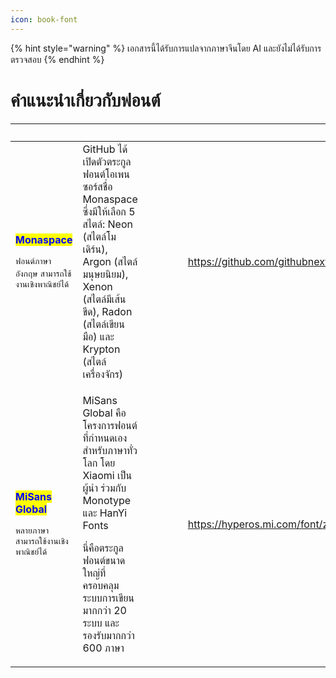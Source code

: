 ```yaml
---
icon: book-font
---
```


{% hint style="warning" %}
เอกสารนี้ได้รับการแปลจากภาษาจีนโดย AI และยังไม่ได้รับการตรวจสอบ
{% endhint %}

# คำแนะนำเกี่ยวกับฟอนต์

<table data-column-title-hidden data-view="cards"><thead><tr><th></th><th></th><th></th><th data-hidden data-type="content-ref"></th><th data-hidden data-type="content-ref"></th><th data-hidden data-type="files"></th><th data-hidden data-card-target data-type="content-ref"></th><th data-hidden data-card-cover data-type="files"></th><th data-hidden data-type="files"></th><th data-hidden><select></select></th><th data-hidden data-type="rating" data-max="5"></th><th data-hidden data-type="files"></th><th data-hidden data-type="rating" data-max="5"></th><th data-hidden data-type="content-ref"></th><th data-hidden data-type="files"></th><th data-hidden data-type="users" data-multiple></th><th data-hidden><select></select></th><th data-hidden data-type="users" data-multiple></th><th data-hidden data-type="checkbox"></th></tr></thead><tbody><tr><td><p><mark style="color:blue;"><strong>Monaspace</strong></mark></p><p><code>ฟอนต์ภาษาอังกฤษ</code> <code>สามารถใช้งานเชิงพาณิชย์ได้</code></p></td><td>GitHub ได้เปิดตัวตระกูลฟอนต์โอเพนซอร์สชื่อ Monaspace ซึ่งมีให้เลือก 5 สไตล์: Neon (สไตล์โมเดิร์น), Argon (สไตล์มนุษยนิยม), Xenon (สไตล์มีเส้นขีด), Radon (สไตล์เขียนมือ) และ Krypton (สไตล์เครื่องจักร)</td><td></td><td></td><td></td><td></td><td><a href="https://github.com/githubnext/monaspace">https://github.com/githubnext/monaspace</a></td><td><a href="../../.gitbook/assets/5ad38bb33425c9c4992e8a89bb9c45d.png">5ad38bb33425c9c4992e8a89bb9c45d.png</a></td><td></td><td></td><td>null</td><td></td><td>4</td><td></td><td></td><td></td><td></td><td></td><td>false</td></tr><tr><td><p><mark style="color:blue;"><strong>MiSans Global</strong></mark></p><p><code>หลายภาษา</code> <code>สามารถใช้งานเชิงพาณิชย์ได้</code></p></td><td><p>MiSans Global คือโครงการฟอนต์ที่กำหนดเองสำหรับภาษาทั่วโลก โดย Xiaomi เป็นผู้นำ ร่วมกับ Monotype และ HanYi Fonts</p><p>นี่คือตระกูลฟอนต์ขนาดใหญ่ที่ครอบคลุมระบบการเขียนมากกว่า 20 ระบบ และรองรับมากกว่า 600 ภาษา</p></td><td></td><td></td><td></td><td></td><td><a href="https://hyperos.mi.com/font/zh/">https://hyperos.mi.com/font/zh/</a></td><td><a href="../../.gitbook/assets/b42878132e2124d96ad6296af6d1d8e.png">b42878132e2124d96ad6296af6d1d8e.png</a></td><td></td><td></td><td>null</td><td></td><td>null</td><td></td><td></td><td></td><td></td><td></td><td>false</td></tr></tbody></table>
